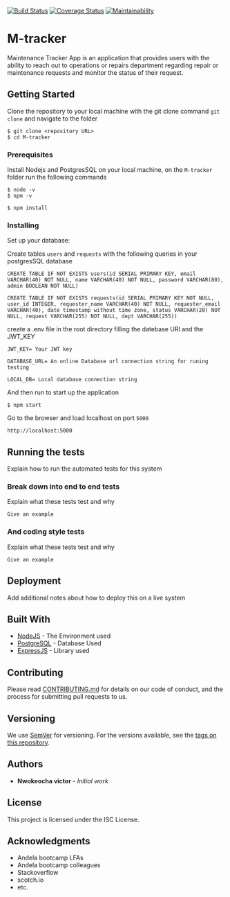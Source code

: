 [![Build Status](https://travis-ci.org/veeqtor/M-tracker.svg?branch=develop)](https://travis-ci.org/veeqtor/M-tracker) [![Coverage Status](https://coveralls.io/repos/github/veeqtor/M-tracker/badge.svg?branch=develop)](https://coveralls.io/github/veeqtor/M-tracker?branch=develop) [![Maintainability](https://api.codeclimate.com/v1/badges/ecbcabd190ca98ce3b31/maintainability)](https://codeclimate.com/github/veeqtor/M-tracker/maintainability) 

# M-tracker
Maintenance Tracker App is an application that provides users with the ability to reach out to operations or repairs department regarding repair or maintenance requests and monitor the status of their request.


## Getting Started

Clone the repository to your local machine with the git clone command `git clone` and navigate to the folder
````
$ git clone <repository URL>
$ cd M-tracker

````

### Prerequisites

Install Nodejs and PostgresSQL on your local machine, on the `M-tracker` folder run the following commands

```
$ node -v
$ npm -v

$ npm install
```

### Installing

Set up your database: 

Create tables `users` and `requests` with the following queries in your postgresSQL database


```
CREATE TABLE IF NOT EXISTS users(id SERIAL PRIMARY KEY, email VARCHAR(40) NOT NULL, name VARCHAR(40) NOT NULL, password VARCHAR(80), admin BOOLEAN NOT NULL)

CREATE TABLE IF NOT EXISTS requests(id SERIAL PRIMARY KEY NOT NULL, user_id INTEGER, requester_name VARCHAR(40) NOT NULL, requester_email VARCHAR(40), date timestamp without time zone, status VARCHAR(20) NOT NULL, request VARCHAR(255) NOT NULL, dept VARCHAR(255))
```

create a .env file in the root directory filling the datebase URl and the JWT_KEY
````
JWT_KEY= Your JWT key 

DATABASE_URL= An online Database url connection string for runing testing

LOCAL_DB= Local database connection string 
````

And then run to start up the application

```
$ npm start

```

Go to the browser and load localhost on port `5000` 

```
http://localhost:5000
```



## Running the tests

Explain how to run the automated tests for this system


### Break down into end to end tests

Explain what these tests test and why

```
Give an example
```

### And coding style tests


Explain what these tests test and why

```
Give an example
```

## Deployment

Add additional notes about how to deploy this on a live system

## Built With

* [NodeJS](http://www.dropwizard.io/1.0.2/docs/) - The Environment used
* [PostgreSQL](https://maven.apache.org/) - Database Used
* [ExpressJS](https://rometools.github.io/rome/) - Library used

## Contributing

Please read [CONTRIBUTING.md](https://gist.github.com/PurpleBooth/b24679402957c63ec426) for details on our code of conduct, and the process for submitting pull requests to us.


## Versioning

We use [SemVer](http://semver.org/) for versioning. For the versions available, see the [tags on this repository](https://github.com/your/project/tags). 

## Authors

* **Nwokeocha victor** - *Initial work*


## License

This project is licensed under the ISC License.

## Acknowledgments

* Andela bootcamp LFAs
* Andela bootcamp colleagues
* Stackoverflow
* scotch.io
* etc.

